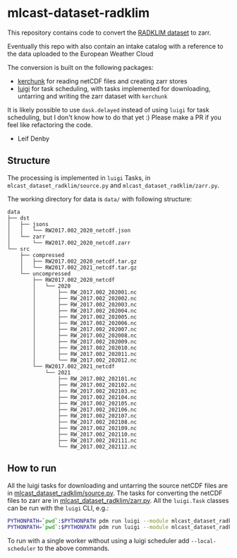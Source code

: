 # mlcast-dataset-radklim

This repository contains code to convert the [RADKLIM dataset](https://opendata.dwd.de/climate_environment/CDC/help/landing_pages/doi_landingpage_RADKLIM_RW_V2017.002-en.html) to zarr.

Eventually this repo with also contain an intake catalog with a reference to the data uploaded to the European Weather Cloud

The conversion is built on the following packages:

- [kerchunk](https://pypi.org/project/kerchunk/) for reading netCDF files and creating zarr stores
- [luigi](https://pypi.org/project/luigi/) for task scheduling, with tasks implemented for downloading, untarring and writing the zarr dataset with `kerchunk`

It is likely possible to use `dask.delayed` instead of using `luigi` for task scheduling, but I don't know how to do that yet :) Please make a PR if you feel like refactoring the code.

- Leif Denby

## Structure

The processing is implemented in `luigi` Tasks, in `mlcast_dataset_radklim/source.py` and `mlcast_dataset_radklim/zarr.py`.

The working directory for data is `data/` with following structure:

```
data
├── dst
│   ├── jsons
│   │   └── RW2017.002_2020_netcdf.json
│   └── zarr
│       └── RW2017.002_2020_netcdf.zarr
└── src
    ├── compressed
    │   ├── RW2017.002_2020_netcdf.tar.gz
    │   └── RW2017.002_2021_netcdf.tar.gz
    └── uncompressed
        ├── RW2017.002_2020_netcdf
        │   └── 2020
        │       ├── RW_2017.002_202001.nc
        │       ├── RW_2017.002_202002.nc
        │       ├── RW_2017.002_202003.nc
        │       ├── RW_2017.002_202004.nc
        │       ├── RW_2017.002_202005.nc
        │       ├── RW_2017.002_202006.nc
        │       ├── RW_2017.002_202007.nc
        │       ├── RW_2017.002_202008.nc
        │       ├── RW_2017.002_202009.nc
        │       ├── RW_2017.002_202010.nc
        │       ├── RW_2017.002_202011.nc
        │       └── RW_2017.002_202012.nc
        └── RW2017.002_2021_netcdf
            └── 2021
                ├── RW_2017.002_202101.nc
                ├── RW_2017.002_202102.nc
                ├── RW_2017.002_202103.nc
                ├── RW_2017.002_202104.nc
                ├── RW_2017.002_202105.nc
                ├── RW_2017.002_202106.nc
                ├── RW_2017.002_202107.nc
                ├── RW_2017.002_202108.nc
                ├── RW_2017.002_202109.nc
                ├── RW_2017.002_202110.nc
                ├── RW_2017.002_202111.nc
                └── RW_2017.002_202112.nc
```


## How to run

All the luigi tasks for downloading and untarring the source netCDF files are in [mlcast_dataset_radklim/source.py](mlcast_dataset_radklim/source.py). The tasks for converting the netCDF files to zarr are in [mlcast_dataset_radklim/zarr.py](mlcast_dataset_radklim/zarr.py). All the `luigi.Task` classes can be run with the `luigi` CLI, e.g.:

```bash
PYTHONPATH=`pwd`:$PYTHONPATH pdm run luigi --module mlcast_dataset_radklim.source DownloadAllYearsTask --start-year 2010 --end-year 2022 --data-kind hourly
PYTHONPATH=`pwd`:$PYTHONPATH pdm run luigi --module mlcast_dataset_radklim.zarr WriteYearZarrTask --year 2021 --data-kind 5_minutes
```

To run with a single worker without using a luigi scheduler add `--local-scheduler` to the above commands.
